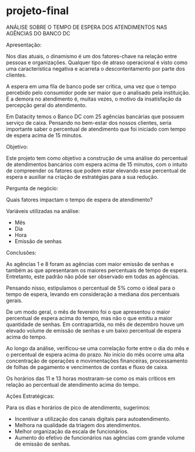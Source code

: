 # projeto-final

ANÁLISE SOBRE O TEMPO DE ESPERA DOS ATENDIMENTOS NAS AGÊNCIAS DO BANCO DC

Apresentação:

Nos dias atuais, o dinamismo é um dos fatores-chave na relação entre pessoas e organizações. Qualquer tipo de atraso operacional é visto como uma característica negativa e acarreta o descontentamento por parte dos clientes.

A espera em uma fila de banco pode ser crítica, uma vez que o tempo percebido pelo consumidor pode ser maior que o analisado pela instituição. E a demora no atendimento é, muitas vezes, o motivo da insatisfação da percepção geral do atendimento.

Em Datacity temos o Banco DC com 25 agências bancárias que possuem serviço de caixa. Pensando no bem-estar dos nossos clientes, seria importante saber o percentual de atendimento que foi iniciado com tempo de espera acima de 15 minutos.

Objetivo: 

Este projeto tem como objetivo a construção de uma análise do percentual de atendimentos bancários com espera acima de 15 minutos, com o intuito de compreender os fatores que podem estar elevando esse percentual de espera e auxiliar na criação de estratégias para a sua redução.

Pergunta de negócio:

Quais fatores impactam o tempo de espera de atendimento?

Variáveis utilizadas na análise:

* Mês
* Dia
* Hora
* Emissão de senhas

Conclusões:

As agências 1 e 8 foram as agências com maior emissão de senhas e também as que apresentaram os maiores percentuais de tempo de espera. Entretanto, este padrão não pôde ser observado em todas as agências. 

Pensando nisso, estipulamos o percentual de 5% como o ideal para o tempo de espera, levando em consideração a mediana dos percentuais gerais.

De um modo geral, o mês de fevereiro foi o que apresentou o maior percentual de espera acima do tempo, mas não o que emitiu a maior quantidade de senhas. Em contrapartida, no mês de dezembro houve um elevado volume de emissão de senhas e um baixo percentual de espera acima do tempo.

Ao longo da análise, verificou-se uma correlação forte entre o dia do mês e o percentual de espera acima do prazo. No início do mês ocorre uma alta concentração de operações e movimentações financeiras, processamento de folhas de pagamento e vencimentos de contas e fluxo de caixa.

Os horários das 11 e  13 horas mostraram-se como os mais críticos em relação ao percentual de atendimento acima do tempo.

Ações Estratégicas:

Para os dias e horários de pico de atendimento, sugerimos:
 
* Incentivar a utilização dos canais digitais para autoatendimento.
* Melhora na qualidade da triagem dos atendimentos.
* Melhor organização da escala de funcionários.
* Aumento do efetivo de funcionários nas agências com grande volume de emissão de senhas.
